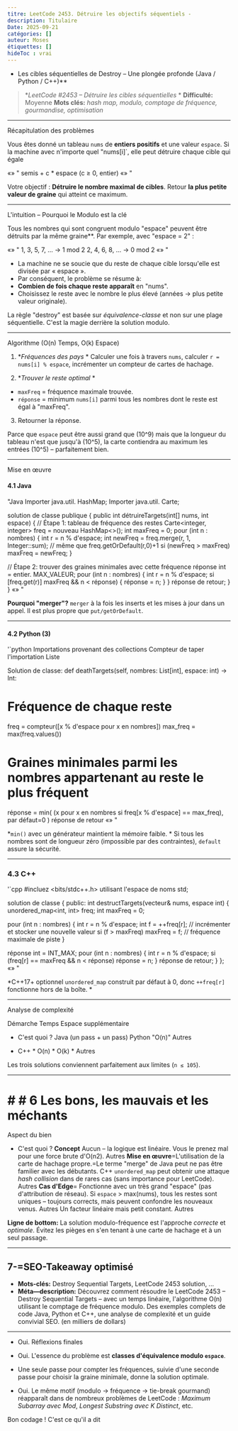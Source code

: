 ```yaml
---
titre: LeetCode 2453. Détruire les objectifs séquentiels -
description: Titulaire
Date: 2025-09-21
catégories: []
auteur: Moses
étiquettes: []
hideToc : vrai
---
```

* Les cibles séquentielles de Destroy – Une plongée profonde (Java / Python / C++)**

> **LeetCode #2453 – Détruire les cibles séquentielles* *
> **Difficulté:** Moyenne
> **Mots clés:** *hash map, modulo, comptage de fréquence, gourmandise, optimisation*

---

Récapitulation des problèmes

Vous êtes donné un tableau `nums` de **entiers positifs** et une valeur `espace`.
Si la machine avec n'importe quel "nums[i]`, elle peut détruire chaque cible qui égale

«» "
semis + c * espace (c ≥ 0, entier)
«» "

Votre objectif : **Détruire le nombre maximal de cibles**.
Retour **la plus petite valeur de graine** qui atteint ce maximum.

---

L'intuition – Pourquoi le Modulo est la clé

Tous les nombres qui sont congruent modulo "espace" peuvent être détruits par la même graine**.
Par exemple, avec "espace = 2" :

«» "
1, 3, 5, 7, ... → 1 mod 2
2, 4, 6, 8, ... → 0 mod 2
«» "

* La machine ne se soucie que du reste de chaque cible lorsqu'elle est divisée par « espace ».
* Par conséquent, le problème se résume à:
* **Combien de fois chaque reste apparaît** en "nums".
* Choisissez le reste avec le nombre le plus élevé (années → plus petite valeur originale).

La règle "destroy" est basée sur *équivalence-classe* et non sur une plage séquentielle. C'est la magie derrière la solution modulo.

---

Algorithme (O(n) Temps, O(k) Espace)

1. **Fréquences des pays* *
Calculer une fois à travers `nums`, calculer `r = nums[i] % espace`, incrémenter un compteur de cartes de hachage.

2. **Trouver le reste optimal* *
* `maxFreq` = fréquence maximale trouvée.
* `réponse` = minimum `nums[i]` parmi tous les nombres dont le reste est égal à "maxFreq".

3. Retourner la réponse.

Parce que `espace` peut être aussi grand que \(10^9\) mais que la longueur du tableau n'est que jusqu'à \(10^5\), la carte contiendra au maximum les entrées \(10^5\) – parfaitement bien.

---

Mise en œuvre

#### 4.1 Java

"Java
Importer java.util. HashMap;
Importer java.util. Carte;

solution de classe publique {
public int détruireTargets(int[] nums, int espace) {
// Étape 1: tableau de fréquence des restes
Carte<integer, integer> freq = nouveau HashMap<>();
int maxFreq = 0;
pour (int n : nombres) {
int r = n % d'espace;
int newFreq = freq.merge(r, 1, Integer::sum); // même que freq.getOrDefault(r,0)+1
si (newFreq > maxFreq) maxFreq = newFreq;
}

// Étape 2: trouver des graines minimales avec cette fréquence
réponse int = entier. MAX_VALEUR;
pour (int n : nombres) {
int r = n % d'espace;
si [freq.get(r)] maxFreq && n < réponse) {
réponse = n;
}
}
réponse de retour;
}
}
«» "

**Pourquoi "merger"?**
`merger` à la fois les inserts et les mises à jour dans un appel. Il est plus propre que `put/getOrDefault`.

---

#### 4.2 Python (3)

'`python
Importations provenant des collections Compteur
de taper l'importation Liste

Solution de classe:
def deathTargets(self, nombres: List[int], espace: int) -> Int:
# Fréquence de chaque reste
freq = compteur([x % d'espace pour x en nombres])
max_freq = max(freq.values())

# Graines minimales parmi les nombres appartenant au reste le plus fréquent
réponse = min(
(x pour x en nombres si freq[x % d'espace] == max_freq),
par défaut=0
)
réponse de retour
«» "

*`min()` avec un générateur maintient la mémoire faible. *
Si tous les nombres sont de longueur zéro (impossible par des contraintes), `default` assure la sécurité.

---

### 4.3 C++

'`cpp
#incluez <bits/stdc++.h>
utilisant l'espace de noms std;

solution de classe {
public:
int destructTargets(vecteur<int>& nums, espace int) {
unordered_map<int, int> freq;
int maxFreq = 0;

pour (int n : nombres) {
int r = n % d'espace;
int f = ++freq[r]; // incrémenter et stocker une nouvelle valeur
si (f > maxFreq) maxFreq = f; // fréquence maximale de piste
}

réponse int = INT_MAX;
pour (int n : nombres) {
int r = n % d'espace;
si (freq[r] == maxFreq && n < réponse)
réponse = n;
}
réponse de retour;
}
};
«» "

*C++17+ optionnel `unordered_map` construit par défaut à 0, donc `++freq[r]` fonctionne hors de la boîte. *

---

Analyse de complexité

Démarche Temps Espace supplémentaire
- C'est quoi ?
Java (un pass + un pass)
Python "O(n)" Autres
* C++ * O(n) * O(k) * Autres

Les trois solutions conviennent parfaitement aux limites (`n ≤ 105`).

---

# # # 6 Les bons, les mauvais et les méchants

Aspect du bien
- C'est quoi ?
**Concept** Aucun – la logique est linéaire. Vous le prenez mal pour une force brute d'O(n2). Autres
**Mise en œuvre**=L'utilisation de la carte de hachage propre.=Le terme "merge" de Java peut ne pas être familier avec les débutants. C++ `unordered_map` peut obtenir une attaque *hash collision* dans de rares cas (sans importance pour LeetCode). Autres
**Cas d'Edge**= Fonctionne avec un très grand "espace" (pas d'attribution de réseau). Si `espace` > max(nums), tous les restes sont uniques – toujours corrects, mais peuvent confondre les nouveaux venus. Autres
Un facteur linéaire mais petit constant. Autres

**Ligne de bottom:** La solution modulo-fréquence est l'approche *correcte* et *optimale*. Évitez les pièges en s'en tenant à une carte de hachage et à un seul passage.

---

## 7-=SEO-Takeaway optimisé

- **Mots-clés:** Destroy Sequential Targets, LeetCode 2453 solution, ...
- **Méta—description:** Découvrez comment résoudre le LeetCode 2453 – Destroy Sequential Targets – avec un temps linéaire, l'algorithme O(n) utilisant le comptage de fréquence modulo. Des exemples complets de code Java, Python et C++, une analyse de complexité et un guide convivial SEO. (en milliers de dollars)

---

- Oui. Réflexions finales

- Oui. L'essence du problème est **classes d'équivalence modulo `espace`**.
- Une seule passe pour compter les fréquences, suivie d'une seconde passe pour choisir la graine minimale, donne la solution optimale.
- Oui. Le même motif (modulo → fréquence → tie-break gourmand) réapparaît dans de nombreux problèmes de LeetCode : *Maximum Subarray avec Mod*, *Longest Substring avec K Distinct*, etc.

Bon codage ! C'est ce qu'il a dit
